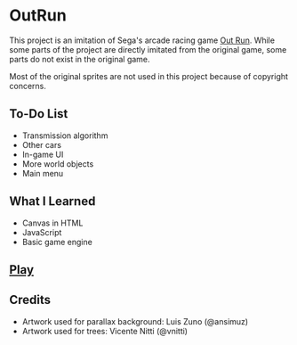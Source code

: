 # OutRun
This project is an imitation of Sega's arcade racing game [Out Run](https://en.wikipedia.org/wiki/Out_Run). While some parts of the project are directly imitated from the original game, some parts do not exist in the original game.

Most of the original sprites are not used in this project because of copyright concerns.

## To-Do List
* Transmission algorithm
* Other cars
* In-game UI
* More world objects
* Main menu

## What I Learned
* Canvas in HTML
* JavaScript
* Basic game engine

## [Play](https://biarmic.github.io/outrun-js/)

## Credits
* Artwork used for parallax background: Luis Zuno (@ansimuz)
* Artwork used for trees: Vicente Nitti (@vnitti)
